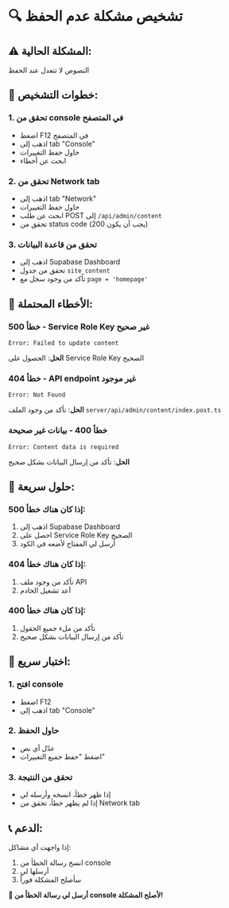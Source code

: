 # 🔍 تشخيص مشكلة عدم الحفظ

## ⚠️ المشكلة الحالية:
النصوص لا تتعدل عند الحفظ

## 🔧 خطوات التشخيص:

### 1. تحقق من console في المتصفح
- اضغط F12 في المتصفح
- اذهب إلى tab "Console"
- حاول حفظ التغييرات
- ابحث عن أخطاء

### 2. تحقق من Network tab
- اذهب إلى tab "Network"
- حاول حفظ التغييرات
- ابحث عن طلب POST إلى `/api/admin/content`
- تحقق من status code (يجب أن يكون 200)

### 3. تحقق من قاعدة البيانات
- اذهب إلى Supabase Dashboard
- تحقق من جدول `site_content`
- تأكد من وجود سجل مع `page = 'homepage'`

## 🚨 الأخطاء المحتملة:

### خطأ 500 - Service Role Key غير صحيح
```
Error: Failed to update content
```
**الحل**: الحصول على Service Role Key الصحيح

### خطأ 404 - API endpoint غير موجود
```
Error: Not Found
```
**الحل**: تأكد من وجود الملف `server/api/admin/content/index.post.ts`

### خطأ 400 - بيانات غير صحيحة
```
Error: Content data is required
```
**الحل**: تأكد من إرسال البيانات بشكل صحيح

## 🔧 حلول سريعة:

### إذا كان هناك خطأ 500:
1. اذهب إلى Supabase Dashboard
2. احصل على Service Role Key الصحيح
3. أرسل لي المفتاح لأضعه في الكود

### إذا كان هناك خطأ 404:
1. تأكد من وجود ملف API
2. أعد تشغيل الخادم

### إذا كان هناك خطأ 400:
1. تأكد من ملء جميع الحقول
2. تأكد من إرسال البيانات بشكل صحيح

## 🧪 اختبار سريع:

### 1. افتح console
- اضغط F12
- اذهب إلى tab "Console"

### 2. حاول الحفظ
- عدّل أي نص
- اضغط "حفظ جميع التغييرات"

### 3. تحقق من النتيجة
- إذا ظهر خطأ، انسخه وأرسله لي
- إذا لم يظهر خطأ، تحقق من Network tab

## 📞 الدعم:

إذا واجهت أي مشاكل:
1. انسخ رسالة الخطأ من console
2. أرسلها لي
3. سأصلح المشكلة فوراً

**🚨 أرسل لي رسالة الخطأ من console لأصلح المشكلة!**

